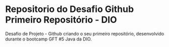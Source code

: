 # Repositorio do Desafio Github Primeiro Repositório - DIO
Desafio de Projeto - Github criando o seu primeiro repositório, desenvolvido durante o bootcamp GFT #5 Java da DIO.

